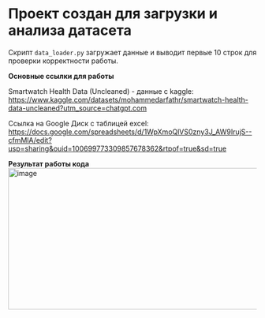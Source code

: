 
# Проект создан для загрузки и анализа датасета
Скрипт `data_loader.py` загружает данные и выводит первые 10 строк для проверки корректности работы.

**Основные ссылки для работы**

Smartwatch Health Data (Uncleaned) - данные с kaggle: https://www.kaggle.com/datasets/mohammedarfathr/smartwatch-health-data-uncleaned?utm_source=chatgpt.com 

Ссылка на Google Диск с таблицей excel: https://docs.google.com/spreadsheets/d/1WpXmoQlVS0zny3J_AW9IrujS--cfmMlA/edit?usp=sharing&ouid=100699773309857678362&rtpof=true&sd=true



 **Результат работы кода**
<img width="1351" height="287" alt="image" src="https://github.com/user-attachments/assets/e1ebf347-de53-46f9-b1f8-66ce772d0fa7" />
